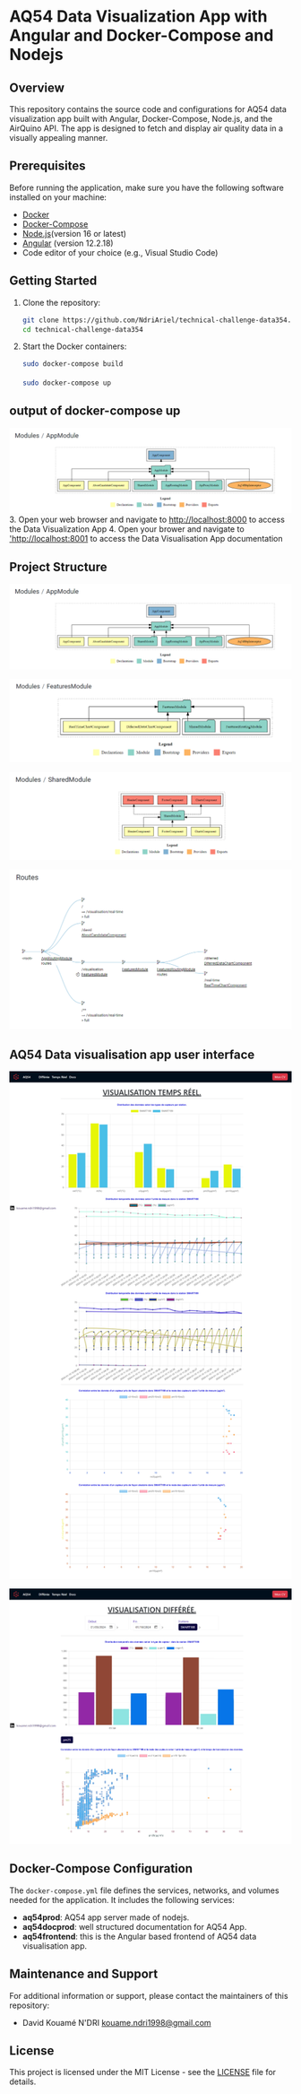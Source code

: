 # AQ54 Data Visualization App with Angular and Docker-Compose and Nodejs

## Overview

This repository contains the source code and configurations for AQ54 data visualization app built with Angular, Docker-Compose,
 Node.js, and the AirQuino API. The app is designed to fetch and display air quality data in a visually appealing manner.

## Prerequisites

Before running the application, make sure you have the following software installed on your machine:

- [Docker](https://www.docker.com/)
- [Docker-Compose](https://docs.docker.com/compose/)
- [Node.js](https://nodejs.org/)(version 16 or latest)
- [Angular](https://github.com/angular/angular-cli) (version 12.2.18)
- Code editor of your choice (e.g., Visual Studio Code)  

## Getting Started

1. Clone the repository:

   ```bash
   git clone https://github.com/NdriAriel/technical-challenge-data354.git
   cd technical-challenge-data354
   ```

2. Start the Docker containers:

   ```bash
   sudo docker-compose build 

   sudo docker-compose up 
   ```

## output of docker-compose up

![outdocker](./images/image.png)
3. Open your web browser and navigate to [http://localhost:8000](http://localhost:8000) to access the Data Visualization App
4. Open your brower and navigate to ['http://localhost:8001](http://localhost:8001) to access the Data Visualisation App    documentation

## Project Structure  

![Main](./images/image.png)

![Features](./images/imagef.png)  

![Shared](./images/image-1.png)

![Routes](./images/imager.png)

## AQ54 Data visualisation app user interface

![realTime](./images/image-realtime.png)

![ deferredTime](./images/imagedf.png)  

## Docker-Compose Configuration

The `docker-compose.yml` file defines the services, networks, and volumes needed for the application. It includes the following services:

- **aq54prod**: AQ54 app server made of  nodejs.
- **aq54docprod**: well structured documentation for AQ54 App.
- **aq54frontend**: this is the Angular based frontend of AQ54 data visualisation app.

## Maintenance and Support

For additional information or support, please contact the maintainers of this repository:

- David Kouamé N'DRI <kouame.ndri1998@gmail.com>

## License

This project is licensed under the MIT License - see the [LICENSE](LICENSE) file for details.
